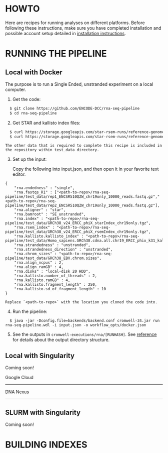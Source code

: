 HOWTO
========
Here are recipes for running analyses on different platforms.
Before following these instructions, make sure you have completed installation and possible account setup detailed in [installation instructions](installation.md). 

RUNNING THE PIPELINE
=====================

Local with Docker
-------------------
The purpose is to run a Single Ended, unstranded experiment on a local computer. 

1. Get the code:

```bash
  $ git clone https://github.com/ENCODE-DCC/rna-seq-pipeline
  $ cd rna-seq-pipeline
```

2. Get STAR and kallisto index files:

```bash
  $ curl https://storage.googleapis.com/star-rsem-runs/reference-genomes/GRCh38_v24_ERCC_phiX_starIndex_chr19only.tgz -o test_data/GRCh38_v24_ERCC_phiX_starIndex_chr19only.tgz
  $ curl https://storage.googleapis.com/star-rsem-runs/reference-genomes/Homo_sapiens.GRCh38.cdna.all.chr19_ERCC_phix_k31_kallisto.idx -o test_data/Homo_sapiens.GRCh38.cdna.all.chr19_ERCC_phix_k31_kallisto.idx 
``` 

    The other data that is required to complete this recipe is included in the repository within test_data directory.

3. Set up the input:

    Copy the following into input.json, and then open it in your favorite text editor.

```
{
    "rna.endedness" : "single",
    "rna.fastqs_R1" : ["<path-to-repo>/rna-seq-pipeline/test_data/rep1_ENCSR510QZW_chr19only_10000_reads.fastq.gz","<path-to-repo>/rna-seq-pipeline/test_data/rep2_ENCSR510QZW_chr19only_10000_reads.fastq.gz"],
    "rna.aligner" : "star",
    "rna.bamroot" : "SE_unstranded",
    "rna.index" : "<path-to-repo>/rna-seq-pipeline/test_data/GRCh38_v24_ERCC_phiX_starIndex_chr19only.tgz",
    "rna.rsem_index" : "<path-to-repo>/rna-seq-pipeline/test_data/GRCh38_v24_ERCC_phiX_rsemIndex_chr19only.tgz",
    "rna.kallisto.kallisto_index" : "<path-to-repo>/rna-seq-pipeline/test_data/Homo_sapiens.GRCh38.cdna.all.chr19_ERCC_phix_k31_kallisto.idx",
    "rna.strandedness" : "unstranded",
    "rna.strandedness_direction" : "unstranded",
    "rna.chrom_sizes" : "<path-to-repo>/rna-seq-pipeline/test_data/GRCh38_EBV.chrom.sizes",
    "rna.align_ncpus" : 2,
    "rna.align_ramGB" : 4,
    "rna.disks" : "local-disk 20 HDD",
    "rna.kallisto.number_of_threads" : 2,
    "rna.kallisto.ramGB" : 4,
    "rna.kallisto.fragment_length" : 250,
    "rna.kallisto.sd_of_fragment_length" : 10 
}
```

    Replace `<path-to-repo>` with the location you cloned the code into.


4. Run the pipeline:

```
  $ java -jar -Dconfig.file=backends/backend.conf cromwell-34.jar run rna-seq-pipeline.wdl -i input.json -o workflow_opts/docker.json
```

5. See the outputs in `cromwell-executions/rna/[RUNHASH]`. See [reference](reference.md) for details about the output directory structure.


Local with Singularity
------------------------

Coming soon!


Google Cloud
______________


DNA Nexus
__________


SLURM with Singularity
------------------------

Coming soon!

BUILDING INDEXES
=================